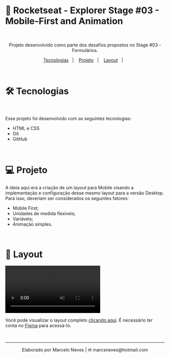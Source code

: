 
</br>
</br>

# 🚀 Rocketseat - Explorer Stage #03 - Mobile-First and Animation

</br>


<p align="center">
Projeto desenvolvido como parte dos desafios propostos no Stage #03 - Formulários.
</p>

<p align="center">
  <a href="#-tecnologias">Tecnologias</a>&nbsp;&nbsp;&nbsp;|&nbsp;&nbsp;&nbsp;
  <a href="#-projeto">Projeto</a>&nbsp;&nbsp;&nbsp;|&nbsp;&nbsp;&nbsp;
  <a href="#-layout">Layout</a>&nbsp;&nbsp;&nbsp;|&nbsp;&nbsp;&nbsp;
</p>

<br>

# 🛠 Tecnologias
</br>

Esse projeto foi desenvolvido com as seguintes tecnologias:

- HTML e CSS
- Git
- GitHub

</br>

# 💻 Projeto

A ideia aqui era a criação de um layout para Mobile visando a implementação e configuração desse mesmo layout para a versão Desktop. Para isso, deveriam ser considerados os seguintes fatores:

* Mobile First;
* Unidades de medida flexíveis;
* Variáveis;
* Animação simples.

</br>

# 🔖 Layout

![preview](/github/MobileFirst.mp4)


Você pode visualizar o layout completo [clicando aqui](https://www.figma.com/file/Z8MWHA00GSsRDJjGjrtl8p/Stage-03---Mobile-First-(Copy)?node-id=0%3A1&t=LctupSSTWmPhFkSP-0). É necessário ter conta no [Figma](https://figma.com) para acessá-lo.

</br>

---
<p align="center">
  Elaborado por Marcelo Neves | ✉ marcsneves@hotmail.com
</p> 
